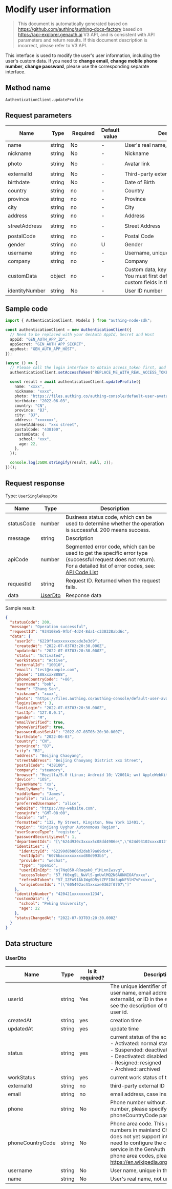 # Modify user information

<!--
Warning ⚠️:
Do not modify this document directly,
https://github.com/Authing/authing-docs-factory
Use this project to generate
-->

<LastUpdated />

> This document is automatically generated based on https://github.com/authing/authing-docs-factory based on https://api-explorer.genauth.ai V3 API, and is consistent with API parameters and return results. If this document description is incorrect, please refer to V3 API.

This interface is used to modify the user's user information, including the user's custom data. If you need to **change email**, **change mobile phone number**, **change password**, please use the corresponding separate interface.

## Method name

`AuthenticationClient.updateProfile`

## Request parameters

| Name           | Type   | <div style="width:80px">Required</div> | Default value | <div style="width:300px">Description</div>                                                              | <div style="width:200px"></div>Sample value</div>                  |
| -------------- | ------ | -------------------------------------- | ------------- | ------------------------------------------------------------------------------------------------------- | ------------------------------------------------------------------ |
| name           | string | No                                     | -             | User's real name, not unique                                                                            | `Zhang San`                                                        |
| nickname       | string | No                                     | -             | Nickname                                                                                                | `Zhang San`                                                        |
| photo          | string | No                                     | -             | Avatar link                                                                                             | `https://files.authing.co/authing-console/default-user-avatar.png` |
| externalId     | string | No                                     | -             | Third-party external ID                                                                                 | `10010`                                                            |
| birthdate      | string | No                                     | -             | Date of Birth                                                                                           | `2022-06-03`                                                       |
| country        | string | no                                     | -             | Country                                                                                                 | `CN`                                                               |
| province       | string | no                                     | -             | Province                                                                                                | `BJ`                                                               |
| city           | string | no                                     | -             | City                                                                                                    | `BJ`                                                               |
| address        | string | no                                     | -             | Address                                                                                                 | `Beijing Chaoyang`                                                 |
| streetAddress  | string | no                                     | -             | Street Address                                                                                          | `Beijing Chaoyang District xxx Street`                             |
| postalCode     | string | no                                     | -             | Postal Code                                                                                             | `438100`                                                           |
| gender         | string | no                                     | U             | Gender                                                                                                  | `M`                                                                |
| username       | string | no                                     | -             | Username, unique in the user pool                                                                       | `bob`                                                              |
| company        | string | no                                     | -             | Company                                                                                                 | `steamory`                                                         |
| customData     | object | no                                     | -             | Custom data, key in the passed object You must first define the relevant custom fields in the user pool | `{"school":"Peking University","age":22}`                          |
| identityNumber | string | No                                     | -             | User ID number                                                                                          | `420421xxxxxxxx1234`                                               |

## Sample code

```ts
import { AuthenticationClient, Models } from "authing-node-sdk";

const authenticationClient = new AuthenticationClient({
  // Need to be replaced with your GenAuth AppId, Secret and Host
  appId: "GEN_AUTH_APP_ID",
  appSecret: "GEN_AUTH_APP_SECRET",
  appHost: "GEN_AUTH_APP_HOST",
});

(async () => {
  // Please call the login interface to obtain access_token first, and call the setAccessToken method to set access_token
  authenticationClient.setAccessToken("REPLACE_ME_WITH_REAL_ACCESS_TOKEN");

  const result = await authenticationClient.updateProfile({
    name: "xxxx",
    nickname: "xxxx",
    photo: "https://files.authing.co/authing-console/default-user-avatar.png",
    birthdate: "2022-06-03",
    country: "CN",
    province: "BJ",
    city: "BJ",
    address: "xxxxxxx",
    streetAddress: "xxx street",
    postalCode: "438100",
    customData: {
      school: "xxx",
      age: 22,
    },
  });

  console.log(JSON.stringify(result, null, 2));
})();
```

## Request response

Type: `UserSingleRespDto`

| Name       | Type                           | Description                                                                                                                                                                                                                                                                                                                                  |
| ---------- | ------------------------------ | -------------------------------------------------------------------------------------------------------------------------------------------------------------------------------------------------------------------------------------------------------------------------------------------------------------------------------------------- |
| statusCode | number                         | Business status code, which can be used to determine whether the operation is successful. 200 means success.                                                                                                                                                                                                                                 |
| message    | string                         | Description                                                                                                                                                                                                                                                                                                                                  |
| apiCode    | number                         | Segmented error code, which can be used to get the specific error type (successful request does not return). For a detailed list of error codes, see: [API Code List](https://api-explorer.genauth.ai/?tag=group/%E5%BC%80%E5%8F%91%E5%87%86%E5%A4%87#tag/%E5%BC%80%E5%8F%91%E5%87%86%E5%A4%87/%E9%94%99%E8%AF%AF%E5%A4%84%E7%90%86/apiCode) |
| requestId  | string                         | Request ID. Returned when the request fails.                                                                                                                                                                                                                                                                                                 |
| data       | <a href="#UserDto">UserDto</a> | Response data                                                                                                                                                                                                                                                                                                                                |

Sample result:

```json
{
  "statusCode": 200,
  "message": "Operation successful",
  "requestId": "934108e5-9fbf-4d24-8da1-c330328abd6c",
  "data": {
    "userId": "6229ffaxxxxxxxxcade3e3d9",
    "createdAt": "2022-07-03T03:20:30.000Z",
    "updatedAt": "2022-07-03T03:20:30.000Z",
    "status": "Activated",
    "workStatus": "Active",
    "externalId": "10010",
    "email": "test@example.com",
    "phone": "188xxxx8888",
    "phoneCountryCode": "+86",
    "username": "bob",
    "name": "Zhang San",
    "nickname": "xxxx",
    "photo": "https://files.authing.co/authing-console/default-user-avatar.png",
    "loginsCount": 3,
    "lastLogin": "2022-07-03T03:20:30.000Z",
    "lastIp": "127.0.0.1",
    "gender": "M",
    "emailVerified": true,
    "phoneVerified": true,
    "passwordLastSetAt": "2022-07-03T03:20:30.000Z",
    "birthdate": "2022-06-03",
    "country": "CN",
    "province": "BJ",
    "city": "BJ",
    "address": "Beijing Chaoyang",
    "streetAddress": "Beijing Chaoyang District xxx Street",
    "postalCode": "438100",
    "company": "steamory",
    "browser": "Mozilla/5.0 (Linux; Android 10; V2001A; wv) AppleWebKit/537.36 (KHTML, like Gecko) Version/4.0 Chrome/87.0.4280.141 Mobile Safari/537.36 VivoBrowser/10.2.10.0",
    "device": "iOS",
    "givenName": "xx",
    "familyName": "xx",
    "middleName": "James",
    "profile": "alice",
    "preferredUsername": "alice",
    "website": "https://my-website.com",
    "zoneinfo": "GMT-08:00",
    "locale": "af",
    "formatted": "132, My Street, Kingston, New York 12401.",
    "region": "Xinjiang Uyghur Autonomous Region",
    "userSourceType": "register",
    "passwordSecurityLevel": 1,
    "departmentIds": "[\"624d930c3xxxx5c08dd4986e\",\"624d93102xxxx012f33cd2fe\"]",
    "identities": {
      "identityId": "62299d8b866d2dab79a89dc4",
      "extIdpId": "6076bacxxxxxxxxd80d993b5",
      "provider": "wechat",
      "type": "openid",
      "userIdInIdp": "oj7Nq05R-RRaqak0_YlMLnnIwsvg",
      "accessToken": "57_fK0xgSL_NwVlS-gmUwlMQ2N6AONNIOAYxxxx",
      "refreshToken": "57_IZFu91Ak1Wg6DRytZFFIOd3upNF5lH7vPxxxxx",
      "originConnIds": "[\"605492ac41xxxxe0362f0707\"]"
    },
    "identityNumber": "420421xxxxxxxx1234",
    "customData": {
      "school": "Peking University",
      "age": 22
    },
    "statusChangedAt": "2022-07-03T03:20:30.000Z"
  }
}
```

## Data structure

### <a id="UserDto"></a> UserDto

| Name             | Type   | <div style="width:80px">Is it required?</div> | <div style="width:300px">Description</div>                                                                                                                                                                                                                                                                                                                                 | <div style="width:200px">Sample value</div> |
| ---------------- | ------ | --------------------------------------------- | -------------------------------------------------------------------------------------------------------------------------------------------------------------------------------------------------------------------------------------------------------------------------------------------------------------------------------------------------------------------------- | ------------------------------------------- |
| userId           | string | Yes                                           | The unique identifier of the user, which can be user ID, user name, email address, mobile phone number, externalId, or ID in the external identity source. For details, see the description of the userIdType field. The default is user id.                                                                                                                               | `6229ffaxxxxxxxxcade3e3d9`                  |
| createdAt        | string | yes                                           | creation time                                                                                                                                                                                                                                                                                                                                                              | `2022-07-03T03:20:30.000Z`                  |
| updatedAt        | string | yes                                           | update time                                                                                                                                                                                                                                                                                                                                                                | `2022-07-03T03:20:30.000Z`                  |
| status           | string | yes                                           | current status of the account:<br>- Activated: normal status<br>- Suspended: deactivated<br>- Deactivated: disabled<br>- Resigned: resigned<br>- Archived: archived<br>                                                                                                                                                                                                    | Suspended                                   |
| workStatus       | string | yes                                           | current work status of the account                                                                                                                                                                                                                                                                                                                                         | Closed                                      |
| externalId       | string | no                                            | third-party external ID                                                                                                                                                                                                                                                                                                                                                    | `10010`                                     |
| email            | string | no                                            | email address, case insensitive                                                                                                                                                                                                                                                                                                                                            | `test@example.com`                          |
| phone            | string | No                                            | Phone number without area code. If it is an overseas phone number, please specify the area code in the phoneCountryCode parameter.                                                                                                                                                                                                                                         | `188xxxx8888`                               |
| phoneCountryCode | string | No                                            | Phone area code. This parameter is optional for phone numbers in mainland China. The GenAuth SMS service does not yet support international phone numbers. You need to configure the corresponding international SMS service in the GenAuth console. For a complete list of phone area codes, please refer to https://en.wikipedia.org/wiki/List_of_country_calling_codes. | `+86`                                       |
| username         | string | No                                            | User name, unique in the user pool                                                                                                                                                                                                                                                                                                                                         | `bob`                                       |
| name             | string | No                                            | User's real name, not unique                                                                                                                                                                                                                                                                                                                                               | `Zhang San`                                 |
